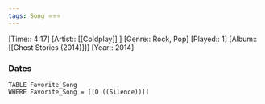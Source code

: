 ```yaml
---
tags: Song ⭐⭐⭐ 
---
```

[Time:: 4:17]
[Artist:: [[Coldplay]] ]
[Genre:: Rock, Pop]
[Played:: 1]
[Album:: [[Ghost Stories (2014)]]]
[Year:: 2014]
### Dates
````dataview
TABLE Favorite_Song
WHERE Favorite_Song = [[O ((Silence))]]
````